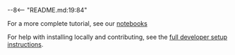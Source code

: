 --8<-- "README.md:19:84"

For a more complete tutorial, see our [notebooks](notebooks)

For help with installing locally and contributing, see the [full developer setup instructions](developer-setup.md).
